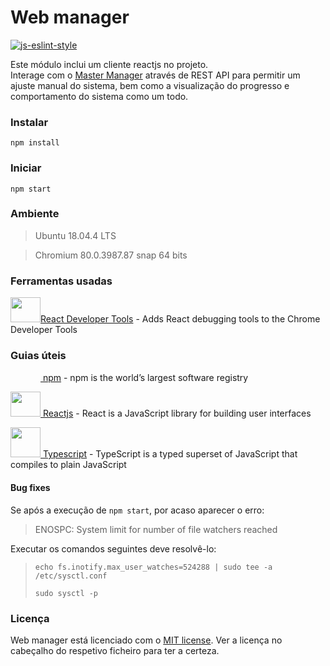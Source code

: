 # Web manager

[![js-eslint-style](https://img.shields.io/badge/code%20style-TSLint-blue.svg?style=flat-square)](https://palantir.github.io/tslint/)

Este módulo inclui um cliente reactjs no projeto.  
Interage com o [Master Manager](https://github.com/usmanager/master-manager) através de REST API para permitir um 
ajuste manual do sistema, bem como a visualização do progresso e comportamento do sistema como um todo.  
 
<!---
This module brings a reactjs client to the project. Allowing the manual tweaking of the system, as well as visually 
seeing the progress and behaviour of the system as a whole.
-->
 
 ### Instalar
 
 `npm install`
 
 ### Iniciar
 
 `npm start`
 
 ### Ambiente
 
 > Ubuntu 18.04.4 LTS  
 
 > Chromium 80.0.3987.87 snap 64 bits

### Ferramentas usadas

[<img src="https://i.imgur.com/LGowRP4.png" alt="" width="48" height="40">React Developer Tools](https://chrome.google.com/webstore/detail/react-developer-tools/fmkadmapgofadopljbjfkapdkoienihi?hl=en) - Adds React debugging tools to the Chrome Developer Tools

### Guias úteis

[<img src="https://i.imgur.com/GBqHVDe.png" alt="" width="48" height="15"> npm](https://docs.npmjs.com/) - npm is the world’s largest software registry

[<img src="https://i.imgur.com/LGowRP4.png" alt="" width="48" height="40"> Reactjs](https://reactjs.org/docs/getting-started.html) - React is a JavaScript library for building user interfaces

[<img src="https://i.imgur.com/lwAbTpS.png" alt="" width="48" height="48"> Typescript](https://www.typescriptlang.org/docs/home.html) - TypeScript is a typed superset of JavaScript that compiles to plain JavaScript

#### Bug fixes

Se após a execução de `npm start`, por acaso aparecer o erro:

> ENOSPC: System limit for number of file watchers reached

Executar os comandos seguintes deve resolvê-lo:

> `echo fs.inotify.max_user_watches=524288 | sudo tee -a /etc/sysctl.conf`
>
> `sudo sysctl -p`

### Licença

Web manager está licenciado com o [MIT license](https://github.com/usmanager/usmanager/LICENSE). Ver a licença no cabeçalho do respetivo ficheiro para ter a certeza.
